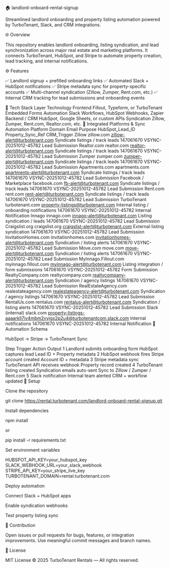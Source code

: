 🏠 landlord-onboard-rental-signup

Streamlined landlord onboarding and property listing automation powered by TurboTenant, Slack, and CRM integrations.

🌐 Overview

This repository enables landlord onboarding, listing syndication, and lead synchronization across major real estate and marketing platforms.
It connects TurboTenant, HubSpot, and Stripe to automate property creation, lead tracking, and internal notifications.

⚙️ Features

✅ Landlord signup + prefilled onboarding links
✅ Automated Slack + HubSpot notifications
✅ Stripe metadata sync for property-specific accounts
✅ Multi-channel syndication (Zillow, Zumper, Rent.com, etc.)
✅ Internal CRM tracking for lead submissions and onboarding events

🧩 Tech Stack
Layer	Technology
Frontend	Fillout, Typeform, or TurboTenant Embedded Forms
Automation	Slack Workflows, HubSpot Webhooks, Zapier
Backend / CRM	HubSpot, Google Sheets, or custom APIs
Syndication	Zillow, Zumper, Rent.com, Realtor.com, etc.
🔗 Integrated Platforms & Sync Automation
Platform	Domain	Email	Purpose	HubSpot_Lead_ID	Property_Sync_Ref	CRM_Trigger
Zillow	zillow.com	zillow-alert@turbotenant.com
	Syndicate listings / track leads	147061670	VSYNC-20251012-45782	Lead Submission
Realtor.com	realtor.com	realtor-alert@turbotenant.com
	Syndicate listings / track leads	147061670	VSYNC-20251012-45782	Lead Submission
Zumper	zumper.com	zumper-alert@turbotenant.com
	Syndicate listings / track leads	147061670	VSYNC-20251012-45782	Lead Submission
Apartments.com	apartments.com	apartments-alert@turbotenant.com
	Syndicate listings / track leads	147061670	VSYNC-20251012-45782	Lead Submission
Facebook / Marketplace	facebook.com	fb-alert@turbotenant.com
	Syndicate listings / track leads	147061670	VSYNC-20251012-45782	Lead Submission
Rent.com	rent.com	rent-alert@turbotenant.com
	Syndicate listings / track leads	147061670	VSYNC-20251012-45782	Lead Submission
TurboTenant	turbotenant.com	property-listings@turbotenant.com
	Internal listing / onboarding notifications	147061670	VSYNC-20251012-45782	Internal Notification
Innago	innago.com	innago-alert@turbotenant.com
	Listing syndication / leads	147061670	VSYNC-20251012-45782	Lead Submission
Craigslist.org	craigslist.org	craigslist-alert@turbotenant.com
	External listing syndication	147061670	VSYNC-20251012-45782	Lead Submission
InvitationHomes.com	invitationhomes.com	invitationhomes-alert@turbotenant.com
	Syndication / listing alerts	147061670	VSYNC-20251012-45782	Lead Submission
Move.com	move.com	move-alert@turbotenant.com
	Syndication / listing alerts	147061670	VSYNC-20251012-45782	Lead Submission
MyInnago.Fillout.com	myinnago.fillout.com	myinnago-alert@turbotenant.com
	Listing integration / form submissions	147061670	VSYNC-20251012-45782	Form Submission
RealtyCompany.com	realtycompany.com	realtycompany-alert@turbotenant.com
	Syndication / agency listings	147061670	VSYNC-20251012-45782	Lead Submission
RealEstateAgency.com	realestateagency.com	realestateagency-alert@turbotenant.com
	Syndication / agency listings	147061670	VSYNC-20251012-45782	Lead Submission
RentalUs.com	rentalus.com	rentalus-alert@turbotenant.com
	Syndication / listing alerts	147061670	VSYNC-20251012-45782	Lead Submission
Slack (internal)	slack.com	property-listings-aaaarkll7iv4mbm2vyjgx2p2u4@turbotenantcom.slack.com
	Internal notifications	147061670	VSYNC-20251012-45782	Internal Notification
🧠 Automation Schema

HubSpot → Stripe → TurboTenant Sync

Step	Trigger	Action	Output
1	Landlord submits onboarding form	HubSpot captures lead	Lead ID + Property metadata
2	HubSpot webhook fires	Stripe account created	Account ID + metadata
3	Stripe metadata sync	TurboTenant API receives webhook	Property record created
4	TurboTenant listing created	Syndication emails auto-sent	Sync to Zillow / Zumper / Rent.com
5	Slack notification	Internal team alerted	CRM + workflow updated
🚀 Setup

Clone the repository

git clone https://rental.turbotenant.com/landlord-onboard-rental-signup.git


Install dependencies

npm install


or

pip install -r requirements.txt


Set environment variables

HUBSPOT_API_KEY=your_hubspot_key
SLACK_WEBHOOK_URL=your_slack_webhook
STRIPE_API_KEY=your_stripe_live_key
TURBOTENANT_DOMAIN=rental.turbotenant.com


Deploy automation

Connect Slack + HubSpot apps

Enable syndication webhooks

Test property listing sync

🤝 Contribution

Open issues or pull requests for bugs, features, or integration improvements.
Use meaningful commit messages and branch names.

📄 License

MIT License
© 2025 TurboTenant Rentals — All rights reserved.

